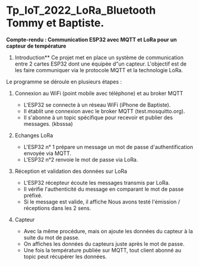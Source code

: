 # Tp_IoT_2022_LoRa_Bluetooth Tommy et Baptiste.

**Compte-rendu : Communication ESP32 avec MQTT et LoRa pour un capteur de température**

1. Introduction**
Ce projet met en place un système de communication entre 2 cartes ESP32 dont une équipée d"un capteur. L'objectif est de les faire communiquer via le protocole MQTT et la technologie LoRa. 

Le programme se déroule en plusieurs étapes :

1. Connexion au WiFi (point mobile avec téléphone) et au broker MQTT
   - L'ESP32 se connecte à un réseau WiFi (iPhone de Baptiste).
   - Il établit une connexion avec le broker MQTT (test.mosquitto.org).
   - Il s'abonne à un topic spécifique pour recevoir et publier des messages. (kbsssa)

2. Echanges LoRa
   - L'ESP32 n° 1 prépare un message un mot de passe d'authentification envoyée via MQTT.
   - L'ESP32 n°2 renvoie le mot de passe via LoRa.

3. Réception et validation des données sur LoRa
   - L'ESP32 récepteur écoute les messages transmis par LoRa.
   - Il vérifie l'authenticité du message en comparant le mot de passe préfixé.
   - Si le message est valide, il affiche
Nous avons testé l'émission / réceptions dans les 2 sens.
4. Capteur
   - Avec la même procédure, mais on ajoute les données du capteur à la suite du mot de passe.
   - On affiches les données du capteurs juste après le mot de passe.
   - Une fois la température publiée sur MQTT, tout client abonné au topic peut récupérer les données.


